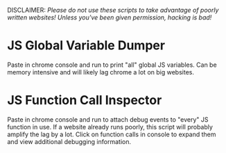 DISCLAIMER: *Please do not use these scripts to take advantage of poorly written websites!  Unless you've been given permission, hacking is bad!*

# JS Global Variable Dumper
Paste in chrome console and run to print "all" global JS variables. Can be memory intensive and will likely lag chrome a lot on big websites.

# JS Function Call Inspector
Paste in chrome console and run to attach debug events to "every" JS function in use. If a website already runs poorly, this script will probably amplify the lag by a lot. Click on function calls in console to expand them and view additional debugging information.
